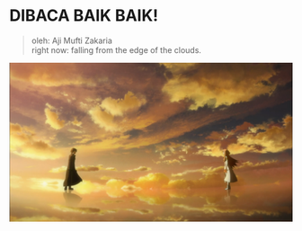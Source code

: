 # DIBACA BAIK BAIK!

> oleh: Aji Mufti Zakaria \
> right now: falling from the edge of the clouds.

![IMG](assets/index/hehe.png)
